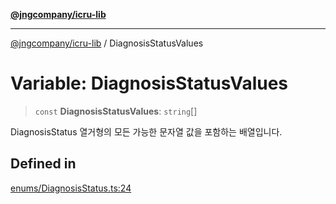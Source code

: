 [**@jngcompany/icru-lib**](../README.md)

***

[@jngcompany/icru-lib](../globals.md) / DiagnosisStatusValues

# Variable: DiagnosisStatusValues

> `const` **DiagnosisStatusValues**: `string`[]

DiagnosisStatus 열거형의 모든 가능한 문자열 값을 포함하는 배열입니다.

## Defined in

[enums/DiagnosisStatus.ts:24](https://github.com/jngcompany/icru-lib/blob/463893065235bd00666c18bdf483558e3b5f75c6/src/enums/DiagnosisStatus.ts#L24)
